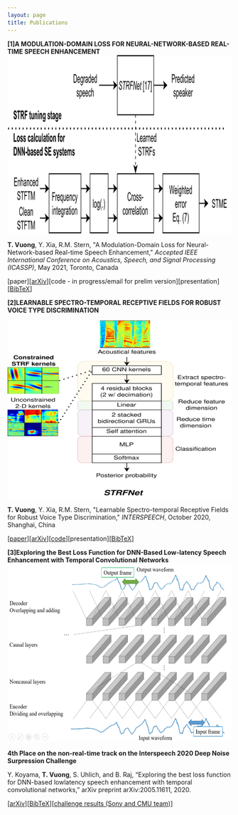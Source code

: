 ```yaml
---
layout: page
title: Publications
---
```


**[1]A MODULATION-DOMAIN LOSS FOR NEURAL-NETWORK-BASED REAL-TIME SPEECH ENHANCEMENT**
<img src="/assets/img/stme-flow.png" width="600" height="400">

**T. Vuong**, Y. Xia, R.M. Stern, "A Modulation-Domain Loss for Neural-Network-based Real-time Speech Enhancement," *Accepted IEEE International Conference on Acoustics, Speech, and Signal Processing (ICASSP)*, May 2021, Toronto, Canada 

[paper][[arXiv](https://arxiv.org/abs/2102.07330)][code - in progress/email for prelim version][presentation][[BibTeX](citations/modulation_citation.bib)]


**[2]LEARNABLE SPECTRO-TEMPORAL RECEPTIVE FIELDS FOR ROBUST VOICE TYPE DISCRIMINATION**

<img src="/assets/img/STRFNet.png" width="600" height="400">

**T. Vuong**, Y. Xia, R.M. Stern, "Learnable Spectro-temporal Receptive Fields for Robust Voice Type Discrimination," *INTERSPEECH*, October 2020, Shanghai, China

[[paper](https://www.isca-speech.org/archive/Interspeech_2020/pdfs/1878.pdf)][[arXiv](https://arxiv.org/abs/2010.09151)][[code](https://github.com/raymondxyy/strfnet-IS2020)][presentation][[BibTeX](citations/learnable_citation.bib)]

**[3]Exploring the Best Loss Function for DNN-Based Low-latency Speech Enhancement with Temporal Convolutional Networks**
<img src="/assets/img/nc_layers.png" width="600" height="400">

**4th Place on the non-real-time track on the Interspeech 2020 Deep Noise Surpression Challenge**

Y. Koyama, **T. Vuong**, S. Uhlich, and B. Raj, “Exploring the best loss function for DNN-based lowlatency speech enhancement with temporal convolutional networks,” arXiv preprint arXiv:2005.11611, 2020.

[[arXiv](https://arxiv.org/abs/2005.11611)][[BibTeX](citations/dns_challenge_citatation.bib)][[challenge results (Sony and CMU team)](https://www.microsoft.com/en-us/research/academic-program/deep-noise-suppression-challenge-interspeech-2020/#!results)]


